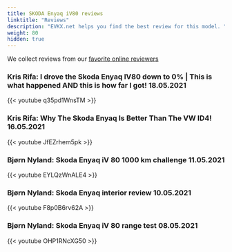 ```yaml
---
title: SKODA Enyaq iV80 reviews
linktitle: "Reviews"
description: "EVKX.net helps you find the best review for this model. "
weight: 80
hidden: true
---
```

We collect reviews from our [favorite online reviewers](/guides/evreviewers/)

### Kris Rifa: I drove the Skoda Enyaq IV80 down to 0% | This is what happened AND this is how far I got! 18.05.2021

{{< youtube q35pd1WnsTM >}}

### Kris Rifa: Why The Skoda Enyaq Is Better Than The VW ID4! 16.05.2021

{{< youtube JfEZrhem5pk >}}

### Bjørn Nyland: Skoda Enyaq iV 80 1000 km challenge 11.05.2021

{{< youtube EYLQzWnALE4 >}}

### Bjørn Nyland: Skoda Enyaq interior review 10.05.2021

{{< youtube F8p0B6rv62A >}}

### Bjørn Nyland: Skoda Enyaq iV 80 range test 08.05.2021

{{< youtube OHP1RNcXG50 >}}

